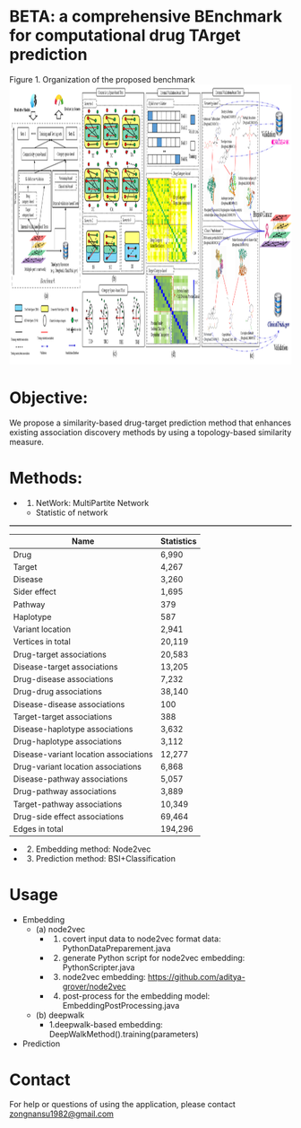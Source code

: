 # BETA: a comprehensive BEnchmark for computational drug TArget prediction

<table border='1' align="center">
<tr>Figure 1. Organization of the proposed benchmark</tr>
<tr>
<img src="img/big_pic.png" height="500" width="1800" >
</tr>
</tabe>


# Objective:   
We propose a similarity-based drug-target prediction method that enhances existing association discovery methods by using a topology-based similarity measure. 

# Methods:
* 1. NetWork: MultiPartite Network
	* Statistic of network
	
|Name|Statistics|
|-----------------------------|-----------------------------|
|Drug|6,990|
|Target|4,267|
|Disease|3,260|
|Sider effect|1,695|
|Pathway|379|
|Haplotype|587
|Variant location|2,941|
|Vertices in total|20,119
|Drug-target associations|20,583|
|Disease-target associations|13,205|
|Drug-disease associations|7,232|
|Drug-drug associations|38,140|
|Disease-disease associations|100|
|Target-target associations|388|
|Disease-haplotype associations|3,632|
|Drug-haplotype associations|3,112|
|Disease-variant location associations|12,277|
|Drug-variant location associations|6,868|
|Disease-pathway associations|5,057|
|Drug-pathway associations|3,889|
|Target-pathway associations|10,349|
|Drug-side effect associations|69,464|
|Edges in total|194,296|
	
* 2. Embedding method: Node2vec
* 3. Prediction method: BSI+Classification

# Usage   
* Embedding
	* (a) node2vec
		* 1. covert input data to node2vec format data: PythonDataPreparement.java
		* 2. generate Python script for node2vec embedding: PythonScripter.java
		* 3. node2vec embedding: https://github.com/aditya-grover/node2vec
		* 4. post-process for the embedding model: EmbeddingPostProcessing.java
	* (b) deepwalk
		* 1.deepwalk-based embedding: DeepWalkMethod().training(parameters)
* Prediction   
  


# Contact
For help or questions of using the application, please contact zongnansu1982@gmail.com
